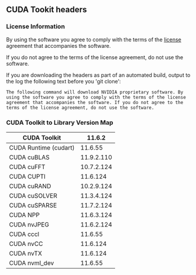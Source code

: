 ## CUDA Tookit headers

### License Information
By using the software you agree to comply with the terms of the [license](https://gitlab.com/nvidia/headers/cuda/-/blob/master/LICENSE) agreement 
that accompanies the software. 

If you do not agree to the terms of the license agreement, do not use the software.

If you are downloading the headers as part of an automated build, output to the log the following text before you 'git clone':

`The following command will download NVIDIA proprietary software. By using the software you agree to comply with the terms of the license agreement that accompanies the software. If you do not agree to the terms of the license agreement, do not use the software.`


### CUDA Toolkit to Library Version Map

| CUDA Toolkit | 11.6.2 |
| ------ | ------ |
| CUDA Runtime (cudart) | 11.6.55 |
| CUDA cuBLAS  | 11.9.2.110 |
| CUDA cuFFT  | 10.7.2.124 |
| CUDA CUPTI  | 11.6.124 |
| CUDA cuRAND  | 10.2.9.124 |
| CUDA cuSOLVER  | 11.3.4.124 |
| CUDA cuSPARSE  | 11.7.2.124 |
| CUDA NPP  | 11.6.3.124 |
| CUDA nvJPEG  | 11.6.2.124 |
| CUDA cccl | 11.6.55 |
| CUDA nvCC | 11.6.124 |
| CUDA nvTX | 11.6.124 |
| CUDA nvml_dev | 11.6.55 |
